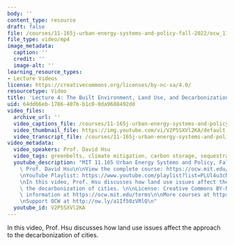 ```yaml
---
body: ''
content_type: resource
draft: false
file: /courses/11-165j-urban-energy-systems-and-policy-fall-2022/ocw_11165_lecture04_2022sep16_360p_16_9.mp4
file_type: video/mp4
image_metadata:
  caption: ''
  credit: ''
  image-alt: ''
learning_resource_types:
- Lecture Videos
license: https://creativecommons.org/licenses/by-nc-sa/4.0/
resourcetype: Video
title: 'Lecture 4: The Built Environment, Land Use, and Decarbonization'
uid: 64dd66eb-1786-407b-b1c0-0da9688492dd
video_files:
  archive_url: ''
  video_captions_file: /courses/11-165j-urban-energy-systems-and-policy-fall-2022/1ih6Tw5DPfeoppSAAnJUqQ7ExLW48tOo8_transcript.webvtt
  video_thumbnail_file: https://img.youtube.com/vi/V2P5SXVl2KA/default.jpg
  video_transcript_file: /courses/11-165j-urban-energy-systems-and-policy-fall-2022/1ih6Tw5DPfeoppSAAnJUqQ7ExLW48tOo8_transcript.pdf
video_metadata:
  video_speakers: Prof. David Hsu
  video_tags: greenbelts, climate mitigation, carbon storage, sequestration, NEPA
  youtube_description: "MIT 11.165 Urban Energy Systems and Policy, Fall 2022\nInstructor:\
    \ Prof. David Hsu\n\nView the complete course: https://ocw.mit.edu/courses/urban-energy-systems-and-policy-fall-2022/\n\
    \nYouTube Playlist: https://www.youtube.com/playlist?list=PLUl4u3cNGP63SEOB1q95TFs0hwyf1d7BG\n\
    \nIn this video, Prof. Hsu discusses how land use issues affect the approach to\
    \ the decarbonization of cities. \n\nLicense: Creative Commons BY-NC-SA\n\nMore\
    \ information at https://ocw.mit.edu/terms\n\nMore courses at https://ocw.mit.edu\n\
    \nSupport OCW at http://ow.ly/a1If50zVRlQ\n"
  youtube_id: V2P5SXVl2KA
---
```

In this video, Prof. Hsu discusses how land use issues affect the approach to the decarbonization of cities.